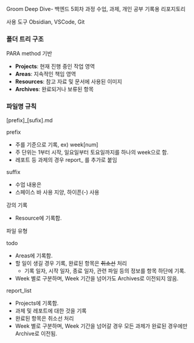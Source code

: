 Groom Deep Dive- 백엔드 5회차 과정 수업, 과제, 개인 공부 기록용 리포지토리

사용 도구
Obsidian, VSCode, Git

### 폴더 트리 구조

PARA method 기반
- **Projects**: 현재 진행 중인 작업 영역
- **Areas**: 지속적인 책임 영역
- **Resources**: 참고 자료 및 문서에 사용된 이미지
- **Archives**: 완료되거나 보류된 항목

### 파일명 규칙
[prefix]_[sufix].md

prefix
- 주를 기준으로 기록, ex) week[num]
- 주 단위는 1부터 시작, 일요일부터 토요일까지를 하나의 week으로 함.
- 레포트 등 과제의 경우 report_ 를 추가로 붙임

suffix
- 수업 내용은 
- 스페이스 바 사용 지양, 하이픈(-) 사용

강의 기록
- Resource에 기록함.

파일 유형

todo
- Areas에 기록함.
- 할 일이 생길 경우 기록, 완료된 항목은 ~~취소선~~ 처리
	- 기록 일자, 시작 일자, 종료 일자, 관련 파일 등의 정보를 항목 하단에 기록.
- Week 별로 구분하며, Week 기간을 넘어가도 Archives로 이전되지 않음.

report_list
- Projects에 기록함.
- 과제 및 레포트에 대한 것을 기록
- 완료된 항목은 취소선 처리
- Week 별로 구분하며, Week 기간을 넘어갈 경우 모든 과제가 완료된 경우에만 Archive로 이전됨.

